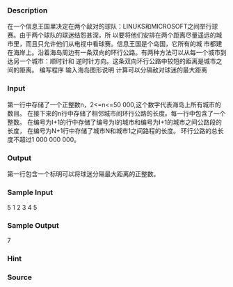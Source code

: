 
### Description
在一个信息王国里决定在两个敌对的球队：LINUKS和MICROSOFT之间举行球赛。由于两个球队的球迷结怨甚深，所
以要将他们安排在两个距离尽量遥远的城市里，而且只允许他们从电视中看球赛。信息王国是个岛国，它所有的城
市都建在海岸上。沿着海岛周边有一条双向的环行公路。有两种方法可以从每一个城市到达另一个城市：顺时针和
逆时针方向。这条双向环行公路中较短的距离是城市之间的距离。
编写程序
输入海岛图形说明
计算可以分隔敌对球迷的最大距离
### Input
第一行中存储了一个正整数n，2<=n<=50 000,这个数字代表海岛上所有城市的数目。
在接下来的n行中存储了相邻城市间环行公路的长度。每一行中包含了一个整数。
在编号为I+1的行中存储了编号为I的城市和编号为I+1的城市之间公路段的长度，
在编号为N+1行中存储了城市N和城市1之间路程的长度。
环行公路的总长度不超过1 000 000 000。
### Output
第一行包含一个标明可以将球迷分隔最大距离的正整数。
### Sample Input
5
1
2
3
4
5
### Sample Output
7
### Hint

### Source

